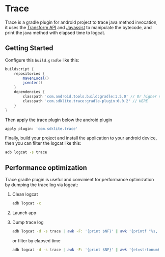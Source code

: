 # Trace

Trace is a gradle plugin for android project to trace java method invocation, it uses the [Transform API](http://tools.android.com/tech-docs/new-build-system/transform-api) and [Javassist](http://jboss-javassist.github.io/javassist/) to manipulate the bytecode, and print the java method with elapsed time to logcat.

## Getting Started

Configure this `build.gradle` like this:

```groovy
buildscript {
    repositories {
        mavenLocal()
        jcenter()
    }
    dependencies {
        classpath 'com.android.tools.build:gradle:1.5.0' // Or higher version
        classpath 'com.sdklite.trace:gradle-plugin:0.0.2' // HERE
    }
}
```

Then apply the trace plugin below the android plugin

```groovy
apply plugin: 'com.sdklite.trace'
```

Finally, build your project and install the application to your android device, then you can filter the logcat like this:

```bash
adb logcat -s trace
```

## Performance optimization

Trace gradle plugin is useful and convinient for performance optimization by
dumping the trace log via logcat:

1. Clean logcat

    ```bash
    adb logcat -c
    ```
2. Launch app
3. Dump trace log

    ```bash
    adb logcat -d -s trace | awk -F: '{print $NF}' | awk '{printf "%s, %s\n", $1, substr($2, 2)}'
    ```

    or filter by elapsed time

    ```bash
    adb logcat -d -s trace | awk -F: '{print $NF}' | awk '{et=strtonum(substr($2,2)); if (et > 30) { printf "%s, %s\n", $1, et}}'
    ```
